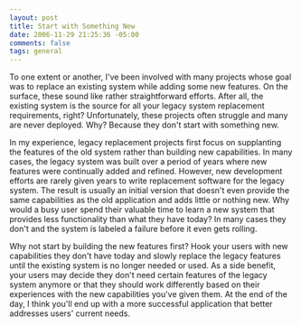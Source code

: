 ```yaml
---
layout: post
title: Start with Something New
date: 2006-11-29 21:25:36 -05:00
comments: false
tags: general
---
```

To one extent or another, I've been involved with many projects whose goal was to replace an existing system while adding some new features. On the surface, these sound like rather straightforward efforts. After all, the existing system is the source for all your legacy system replacement requirements, right? Unfortunately, these projects often struggle and many are never deployed. Why? Because they don't start with something new.

In my experience, legacy replacement projects first focus on supplanting the features of the old system rather than building new capabilities. In many cases, the legacy system was built over a period of years where new features were continually added and refined. However, new development efforts are rarely given years to write replacement software for the legacy system. The result is usually an initial version that doesn't even provide the same capabilities as the old application and adds little or nothing new. Why would a busy user spend their valuable time to learn a new system that provides less functionality than what they have today? In many cases they don't and the system is labeled a failure before it even gets rolling.

Why not start by building the new features first? Hook your users with new capabilities they don't have today and slowly replace the legacy features until the existing system is no longer needed or used. As a side benefit, your users may decide they don't need certain features of the legacy system anymore or that they should work differently based on their experiences with the new capabilities you've given them. At the end of the day, I think you'll end up with a more successful application that better addresses users' current needs. 

